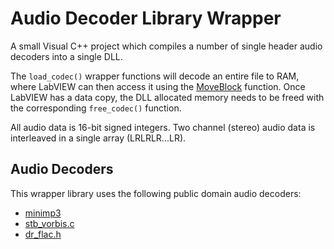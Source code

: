# Audio Decoder Library Wrapper
A small Visual C++ project which compiles a number of single header audio decoders into a single DLL.

The `load_codec()` wrapper functions will decode an entire file to RAM, where LabVIEW can then access it using the [MoveBlock](https://forums.ni.com/t5/Developer-Center-Resources/Dereferencing-Pointers-from-C-C-DLLs-in-LabVIEW/ta-p/3522795) function. Once LabVIEW has a data copy, the DLL allocated memory needs to be freed with the corresponding `free_codec()` function.

All audio data is 16-bit signed integers. Two channel (stereo) audio data is interleaved in a single array (LRLRLR...LR).

## Audio Decoders
This wrapper library uses the following public domain audio decoders:
* [minimp3](https://github.com/lieff/minimp3)
* [stb_vorbis.c](https://github.com/nothings/stb)
* [dr_flac.h](https://github.com/mackron/dr_libs)